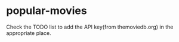 # popular-movies
Check the TODO list to add the API key(from themoviedb.org) in the appropriate place.
